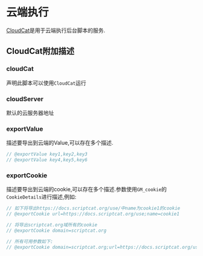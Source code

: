 # 云端执行

[CloudCat](https://github.com/scriptscat/cloudcat)是用于云端执行后台脚本的服务.

## CloudCat附加描述

### cloudCat

声明此脚本可以使用`CloudCat`运行

### cloudServer

默认的云服务器地址


### exportValue

描述要导出到云端的Value,可以存在多个描述.

```ts
// @exportValue key1,key2,key3
// @exportValue key4,key5,key6
```

### exportCookie

描述要导出到云端的cookie,可以存在多个描述.参数使用`GM_cookie`的`CookieDetails`进行描述,例如:

```ts
// 如下将导出https://docs.scriptcat.org/use/中name为cookie1的cookie
// @exportCookie url=https://docs.scriptcat.org/use;name=cookie1

// 将导出scriptcat.org域所有的cookie
// @exportCookie domain=scriptcat.org

// 所有可用参数如下:
// @exportCookie domain=scriptcat.org;url=https://docs.scriptcat.org/use;name=cookie1;path=/use;secure=true;session=true
```
